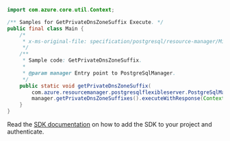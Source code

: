 ```java
import com.azure.core.util.Context;

/** Samples for GetPrivateDnsZoneSuffix Execute. */
public final class Main {
    /*
     * x-ms-original-file: specification/postgresql/resource-manager/Microsoft.DBforPostgreSQL/stable/2021-06-01/examples/GetPrivateDnsZoneSuffix.json
     */
    /**
     * Sample code: GetPrivateDnsZoneSuffix.
     *
     * @param manager Entry point to PostgreSqlManager.
     */
    public static void getPrivateDnsZoneSuffix(
        com.azure.resourcemanager.postgresqlflexibleserver.PostgreSqlManager manager) {
        manager.getPrivateDnsZoneSuffixes().executeWithResponse(Context.NONE);
    }
}
```

Read the [SDK documentation](https://github.com/Azure/azure-sdk-for-java/blob/azure-resourcemanager-postgresqlflexibleserver_1.0.0-beta.4/sdk/postgresqlflexibleserver/azure-resourcemanager-postgresqlflexibleserver/README.md) on how to add the SDK to your project and authenticate.
